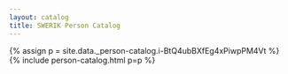 ```yaml
---
layout: catalog
title: SWERIK Person Catalog
---
```

{% assign p = site.data._person-catalog.i-BtQ4ubBXfEg4xPiwpPM4Vt %}
{% include person-catalog.html p=p %}

